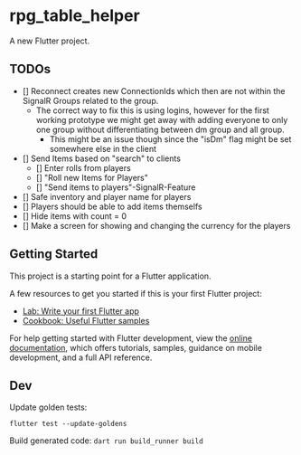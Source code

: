 # rpg_table_helper

A new Flutter project.

## TODOs

- [] Reconnect creates new ConnectionIds which then are not within the SignalR Groups related to the group.
  - The correct way to fix this is using logins, however for the first working prototype we might get away with adding everyone to only one group without differentiating between dm group and all group.
    - This might be an issue though since the "isDm" flag might be set somewhere else in the client
- [] Send Items based on "search" to clients
  - [] Enter rolls from players
  - [] "Roll new Items for Players"
  - [] "Send items to players"-SignalR-Feature
- [] Safe inventory and player name for players
- [] Players should be able to add items themselfs
- [] Hide items with count = 0
- [] Make a screen for showing and changing the currency for the players

## Getting Started

This project is a starting point for a Flutter application.

A few resources to get you started if this is your first Flutter project:

- [Lab: Write your first Flutter app](https://docs.flutter.dev/get-started/codelab)
- [Cookbook: Useful Flutter samples](https://docs.flutter.dev/cookbook)

For help getting started with Flutter development, view the
[online documentation](https://docs.flutter.dev/), which offers tutorials,
samples, guidance on mobile development, and a full API reference.

## Dev

Update golden tests:

```flutter test --update-goldens```

Build generated code:
```dart run build_runner build```
